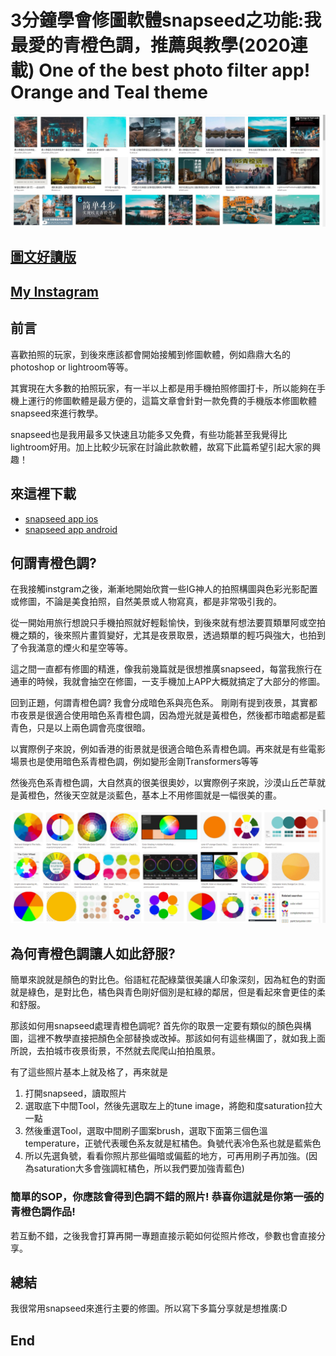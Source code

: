 # 3分鐘學會修圖軟體snapseed之功能:我最愛的青橙色調，推薦與教學(2020連載) One of the best photo filter app! Orange and Teal theme
![f1](https://github.com/HCH1/blog/blob/master/fig/app4.JPG)

## [圖文好讀版]()

## [My Instagram](https://www.instagram.com/redbox111)

## 前言
喜歡拍照的玩家，到後來應該都會開始接觸到修圖軟體，例如鼎鼎大名的photoshop or lightroom等等。

其實現在大多數的拍照玩家，有一半以上都是用手機拍照修圖打卡，所以能夠在手機上運行的修圖軟體是最方便的，這篇文章會針對一款免費的手機版本修圖軟體snapseed來進行教學。

snapseed也是我用最多又快速且功能多又免費，有些功能甚至我覺得比lightroom好用。加上比較少玩家在討論此款軟體，故寫下此篇希望引起大家的興趣！

## 來這裡下載
- [snapseed app ios](https://apps.apple.com/sg/app/snapseed/id439438619)
- [snapseed app android](https://play.google.com/store/apps/details?id=com.niksoftware.snapseed&hl=en_SG)

## 何謂青橙色調?
在我接觸instgram之後，漸漸地開始欣賞一些IG神人的拍照構圖與色彩光影配置或修圖，不論是美食拍照，自然美景或人物寫真，都是非常吸引我的。

從一開始用旅行想說只手機拍照就好輕鬆愉快，到後來就有想法要買類單阿或空拍機之類的，後來照片畫質變好，尤其是夜景取景，透過類單的輕巧與強大，也拍到了令我滿意的煙火和星空等等。

這之間一直都有修圖的精進，像我前幾篇就是很想推廣snapseed，每當我旅行在通車的時候，我就會抽空在修圖，一支手機加上APP大概就搞定了大部分的修圖。

回到正題，何謂青橙色調? 我會分成暗色系與亮色系。
剛剛有提到夜景，其實都市夜景是很適合使用暗色系青橙色調，因為燈光就是黃橙色，然後都市暗處都是藍青色，只是以上兩色調會亮度很暗。

以實際例子來說，例如香港的街景就是很適合暗色系青橙色調。再來就是有些電影場景也是使用暗色系青橙色調，例如變形金剛Transformers等等

然後亮色系青橙色調，大自然真的很美很奧妙，以實際例子來說，沙漠山丘芒草就是黃橙色，然後天空就是淡藍色，基本上不用修圖就是一幅很美的畫。

![f1](https://github.com/HCH1/blog/blob/master/fig/app4b.JPG)

## 為何青橙色調讓人如此舒服?

簡單來說就是顏色的對比色。俗語紅花配綠葉很美讓人印象深刻，因為紅色的對面就是綠色，是對比色，橘色與青色剛好個別是紅綠的鄰居，但是看起來會更佳的柔和舒服。

那該如何用snapseed處理青橙色調呢? 首先你的取景一定要有類似的顏色與構圖，這裡不教學直接把顏色全部替換或改掉。那該如何有這些構圖了，就如我上面所說，去拍城市夜景街景，不然就去爬爬山拍拍風景。

有了這些照片基本上就及格了，再來就是
1. 打開snapseed，讀取照片
1. 選取底下中間Tool，然後先選取左上的tune image，將飽和度saturation拉大一點
1. 然後重選Tool，選取中間刷子圖案brush，選取下面第三個色溫temperature，正號代表暖色系友就是紅橘色。負號代表冷色系也就是藍紫色
1. 所以先選負號，看看你照片那些偏暗或偏藍的地方，可再用刷子再加強。(因為saturation大多會強調紅橘色，所以我們要加強青藍色)

### 簡單的SOP，你應該會得到色調不錯的照片! 恭喜你這就是你第一張的青橙色調作品!
若互動不錯，之後我會打算再開一專題直接示範如何從照片修改，參數也會直接分享。

## 總結
我很常用snapseed來進行主要的修圖。所以寫下多篇分享就是想推廣:D

## End
